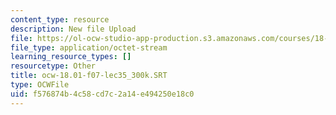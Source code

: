 ```yaml
---
content_type: resource
description: New file Upload
file: https://ol-ocw-studio-app-production.s3.amazonaws.com/courses/18-01sc-single-variable-calculus-fall-2010/f576874b4c58cd7c2a14e494250e18c0_ocw-18.01-f07-lec35_300k.SRT
file_type: application/octet-stream
learning_resource_types: []
resourcetype: Other
title: ocw-18.01-f07-lec35_300k.SRT
type: OCWFile
uid: f576874b-4c58-cd7c-2a14-e494250e18c0
---
```

